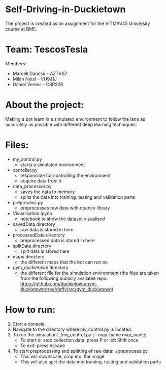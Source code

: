 # Self-Driving-in-Duckietown

The project is created as an assignment for the VITMAV45 University course at BME.

# Team: TescosTesla

Members:

- Marcell Dancsó - AZTVS7
- Milán Nyist - VU9J1J
- Dániel Veress - C8P32R

# About the project:

Making a bot learn in a simulated environment to follow the lane as accurately as possible with different deep learning techniques.

# Files:

- my_control.py
  - starts a simulated environment
- conroller.py
  - responsible for controlling the environment
  - acquire data from it
- data_processor.py
  - saves the data to memory
  - splits the data into training, testing and validation parts
- preprocess.py
  - preprocesses raw data with opencv library
- Visualisation.ipynb
  - notebook to show the dataset visualised
- savedData directory
  - raw data is stored in here
- processedData directory
  - preprocessed data is stored in here
- splitData directory
  - split data is stored here
- maps directory
  - the different maps that the bot can run on
- gym_duckietown directory
  - the different file for the simulation environment
    (the files are taken from the following publicly available repo: https://github.com/duckietown/gym-duckietown/tree/daffy/src/gym_duckietown)

# How to run:

1. Start a console.
2. Navigate to the directory where my_control.py is located.
3. To run the simulation: ./my_control.py [--map-name map_name]
   - To start or stop collection data: press P or left Shift once
   - To exit: press escape
4. To start preprocessing and splitting of raw data: ./preprocess.py
   - This will downscale, crop etc. the image
   - This will also split the data into training, testing and validation parts
